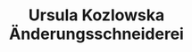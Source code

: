 ---
title: "Ursula Kozlowska Änderungsschneiderei"
url: /pforzheim/ursula-kozlowska-aenderungsschneiderei/
shop: Schneiderei
---